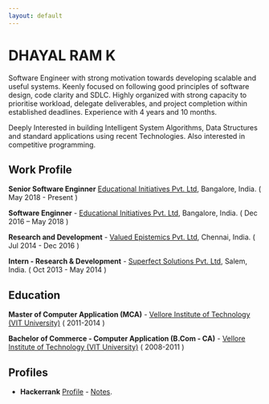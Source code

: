 ```yaml
---
layout: default
---
```


# DHAYAL RAM K


Software Engineer with strong motivation towards developing scalable and useful systems.
Keenly focused on following good principles of software design, code clarity and SDLC.
Highly organized with strong capacity to prioritise workload, delegate deliverables, and project completion within established deadlines. Experience with 4 years and 10 months.


Deeply Interested in building Intelligent System Algorithms, Data Structures and standard
applications using recent Technologies. Also interested in competitive programming.

## Work Profile

**Senior Software Enginner** 
<a href="https://www.ei-india.com/" target="_blank">Educational Initiatives Pvt. Ltd</a>, Bangalore, India. ( May 2018 - Present )

**Software Enginner** - <a href="https://www.ei-india.com/" target="_blank">Educational Initiatives Pvt. Ltd</a>, Bangalore, India.  ( Dec 2016 – May 2018 )

**Research and Development** - 
<a href="http://vepl.com" target="_blank">Valued Epistemics Pvt. Ltd</a>, Chennai, India.  ( Jul 2014 - Dec 2016 ) 

**Intern - Research & Development** - 
<a href="http://www.superfectsolutions.com/" target="_blank">Superfect Solutions Pvt. Ltd</a>, Salem, India. ( Oct 2013 - May 2014 )

## Education

**Master of Computer Application (MCA)** - <a href="http://www.vit.ac.in/" target="_blank">Vellore Institute of Technology (VIT University)</a> ( 2011-2014 )

**Bachelor of Commerce - Computer Application (B.Com - CA)** - <a href="http://www.vit.ac.in/" target="_blank">Vellore Institute of Technology (VIT University)</a> ( 2008-2011 )

## Profiles 

* **Hackerrank** [Profile](https://www.hackerrank.com/dhayalramk) - [Notes](Hackerrank/index.md). 
